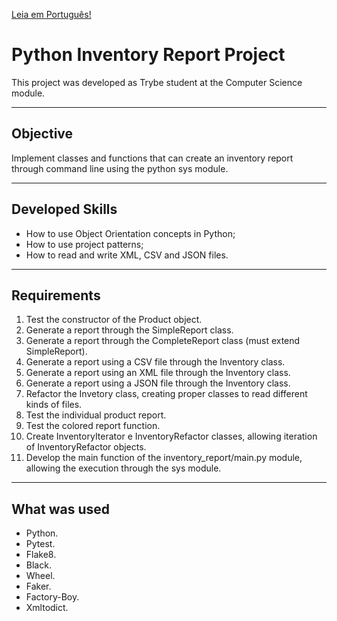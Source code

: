 [Leia em Português!](./README.md)

# Python Inventory Report Project
This project was developed as Trybe student at the Computer Science module.

---
## Objective
Implement classes and functions that can create an inventory report through command line using the python sys module.

---
## Developed Skills
 - How to use Object Orientation concepts in Python;
 - How to use project patterns;
 - How to read and write XML, CSV and JSON files.

---
## Requirements
  01. Test the constructor of the Product object.
  02. Generate a report through the SimpleReport class.
  03. Generate a report through the CompleteReport class (must extend SimpleReport).
  04. Generate a report using a CSV file through the Inventory class.
  05. Generate a report using an XML file through the Inventory class.
  06. Generate a report using a JSON file through the Inventory class.
  07. Refactor the Invetory class, creating proper classes to read different kinds of files.
  08. Test the individual product report.
  09. Test the colored report function.
  10. Create InventoryIterator e InventoryRefactor classes, allowing iteration of InventoryRefactor objects.
  12. Develop the main function of the inventory_report/main.py module, allowing the execution through the sys module.
 
---
## What was used
 - Python.
 - Pytest.
 - Flake8.
 - Black.
 - Wheel.
 - Faker.
 - Factory-Boy.
 - Xmltodict.
